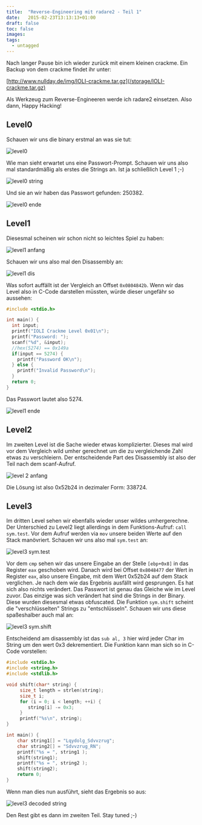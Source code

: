 ```yaml
---
title:  "Reverse-Engineering mit radare2 - Teil 1"
date:   2015-02-23T13:13:13+01:00
draft: false
toc: false
images:
tags:
  - untagged
---
```


Nach langer Pause bin ich wieder zurück mit einem kleinen crackme. Ein Backup
von dem crackme findet ihr unter: 

[http://www.nullday.de/img/IOLI-crackme.tar.gz](/storage/IOLI-crackme.tar.gz)

Als Werkzeug zum Reverse-Engineeren werde ich radare2 einsetzen. 
Also dann, Happy Hacking!

Level0
------

Schauen wir uns die binary erstmal an was sie tut:

![level0](/img/crackme-level0x01.png)

Wie man sieht erwartet uns eine Passwort-Prompt. Schauen wir uns also mal
standardmäßig als erstes die Strings an. Ist ja schließlich Level 1 ;-)

![level0 string](/img/crackme-level0x02.png)

Und sie an wir haben das Passwort gefunden: 250382.

![level0 ende](/img/crackme-level0x03.png)

Level1
------

Diesesmal scheinen wir schon nicht so leichtes Spiel zu haben:

![level1 anfang](/img/crackme-level0x11.png)

Schauen wir uns also mal den Disassembly an:

![level1 dis](/img/crackme-level0x12.png)

Was sofort auffällt ist der Vergleich an Offset `0x0804842b`. Wenn wir 
das Level also in C-Code darstellen müssten, würde dieser ungefähr so
aussehen:

```c
#include <stdio.h>

int main() {
  int input;
  printf("IOLI Crackme Level 0x01\n");
  printf("Password: ");
  scanf("%d", &input);
  //hex(5274) == 0x149a
  if(input == 5274) {
    printf("Password OK\n");
  } else {
    printf("Invalid Password\n");
  }
  return 0;
}
```

Das Passwort lautet also 5274.

![level1 ende](/img/crackme-level0x13.png)

Level2
------

Im zweiten Level ist die Sache wieder etwas komplizierter. Dieses mal wird vor
dem Vergleich wild umher gerechnet um die zu vergleichende Zahl etwas zu
verschleiern. Der entscheidende Part des Disassembly ist also der Teil nach dem
scanf-Aufruf.

![level 2 anfang](/img/crackme-level0x21.png)

Die Lösung ist also 0x52b24 in dezimaler Form: 338724.

Level3
------

Im dritten Level sehen wir ebenfalls wieder unser wildes umhergerechne. Der
Unterschied zu Level2 liegt allerdings in dem Funktions-Aufruf: `call sym.test`.
Vor dem Aufruf werden via `mov` unsere beiden Werte auf den Stack manövriert.
Schauen wir uns also mal `sym.test` an:

![level3 sym.test](/img/crackme-level0x31.png)

Vor dem `cmp` sehen wir das unsere Eingabe an der Stelle `[ebp+0x8]` in das
Register `eax` geschoben wird. Danach wird bei Offset `0x8048477` der Wert in
Register `eax`, also unsere Eingabe, mit dem Wert 0x52b24 auf dem Stack
verglichen. Je nach dem wie das Ergebnis ausfällt wird gesprungen. Es hat sich
also nichts verändert. Das Passwort ist genau das Gleiche wie im Level zuvor.
Das einzige was sich verändert hat sind die Strings in der Binary. Diese wurden
diesesmal etwas obfuscated. Die Funktion `sym.shift` scheint die
"verschlüsselten" Strings zu "entschlüsseln". Schauen wir uns diese spaßeshalber
auch mal an:

![level3 sym.shift](/img/crackme-level0x32.png)

Entscheidend am disassembly ist das `sub al, 3` hier wird jeder Char im String
um den wert 0x3 dekrementiert. Die Funktion kann man sich so in C-Code
vorstellen:

```c
#include <stdio.h>
#include <string.h>
#include <stdlib.h>

void shift(char* string) {
     size_t length = strlen(string);
     size_t i;
     for (i = 0; i < length; ++i) {
        string[i] -= 0x3;
     }
     printf("%s\n", string);
}

int main() {
    char string1[] = "Lqydolg_Sdvvzrug";
    char string2[] = "Sdvvzrug_RN";
    printf("%s = ", string1 );
    shift(string1);
    printf("%s = ", string2 );
    shift(string2);
    return 0;
}
```

Wenn man dies nun ausführt, sieht das Ergebnis so aus:

![level3 decoded string](/img/crackme-level0x33.png)

Den Rest gibt es dann im zweiten Teil. Stay tuned ;-)

